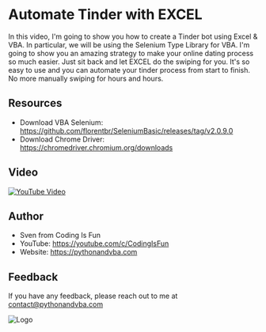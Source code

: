 
# Automate Tinder with EXCEL

In this video, I'm going to show you how to create a Tinder bot using Excel & VBA. In particular, we will be using the Selenium Type Library for VBA. I'm going to show you an amazing strategy to make your online dating process so much easier. Just sit back and let EXCEL do the swiping for you. It's so easy to use and you can automate your tinder process from start to finish. No more manually swiping for hours and hours.

## Resources
- Download VBA Selenium: https://github.com/florentbr/SeleniumBasic/releases/tag/v2.0.9.0
- Download Chrome Driver: https://chromedriver.chromium.org/downloads


## Video

[![YouTube Video](https://img.youtube.com/vi/EvvmOVyQaVY/0.jpg)](https://youtu.be/EvvmOVyQaVY)


## Author

- Sven from Coding Is Fun
- YouTube: https://youtube.com/c/CodingIsFun
- Website: https://pythonandvba.com



## Feedback

If you have any feedback, please reach out to me at contact@pythonandvba.com


![Logo](https://content.screencast.com/users/jubbel3/folders/Snagit/media/c42ea34b-4057-4754-96b0-e8e05c866afb/08.18.2021-19.56.png)

